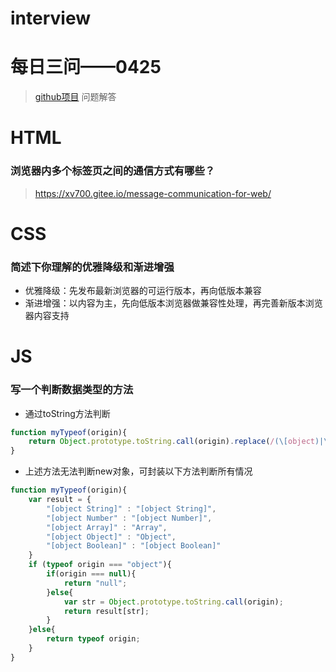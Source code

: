# interview
# 每日三问——0425
> [github项目](https://github.com/haizlin/fe-interview?utm_source=ZHShareTargetIDMore&utm_medium=social&utm_oi=750848792785354752) 问题解答
# HTML
### 浏览器内多个标签页之间的通信方式有哪些？
> [ https://xv700.gitee.io/message-communication-for-web/ ](https://xv700.gitee.io/message-communication-for-web/)
# CSS
### 简述下你理解的优雅降级和渐进增强
* 优雅降级：先发布最新浏览器的可运行版本，再向低版本兼容
* 渐进增强：以内容为主，先向低版本浏览器做兼容性处理，再完善新版本浏览器内容支持
# JS
### 写一个判断数据类型的方法
* 通过toString方法判断
```javascript
function myTypeof(origin){
	return Object.prototype.toString.call(origin).replace(/(\[object)|\]/g,"")
}		
```
* 上述方法无法判断new对象，可封装以下方法判断所有情况
```javascript
function myTypeof(origin){
	var result = {
		"[object String]" : "[object String]",
		"[object Number" : "[object Number]",
		"[object Array]" : "Array",
		"[object Object]" : "Object",
		"[object Boolean]" : "[object Boolean]"
	}
	if (typeof origin === "object"){
		if(origin === null){
			return "null";
		}else{
			var str = Object.prototype.toString.call(origin);
			return result[str];
		}
	}else{
		return typeof origin;
	}
}
```